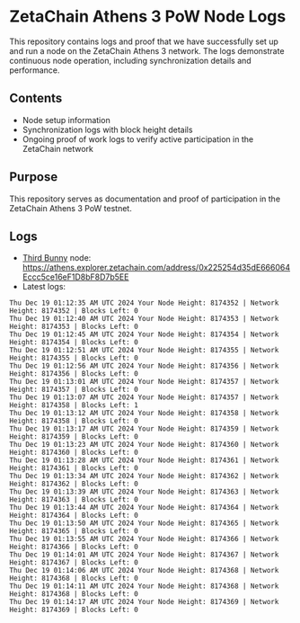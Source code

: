 # ZetaChain Athens 3 PoW Node Logs
This repository contains logs and proof that we have successfully set up and run a node on the ZetaChain Athens 3 network. The logs demonstrate continuous node operation, including synchronization details and performance.

## Contents
- Node setup information
- Synchronization logs with block height details
- Ongoing proof of work logs to verify active participation in the ZetaChain network

## Purpose
This repository serves as documentation and proof of participation in the ZetaChain Athens 3 PoW testnet.

## Logs

- [Third Bunny](https://thirdbunny.xyz/) node: https://athens.explorer.zetachain.com/address/0x225254d35dE666064Eccc5ce16eF1D8bF8D7b5EE
- Latest logs:
```
Thu Dec 19 01:12:35 AM UTC 2024 Your Node Height: 8174352 | Network Height: 8174352 | Blocks Left: 0
Thu Dec 19 01:12:40 AM UTC 2024 Your Node Height: 8174353 | Network Height: 8174353 | Blocks Left: 0
Thu Dec 19 01:12:45 AM UTC 2024 Your Node Height: 8174354 | Network Height: 8174354 | Blocks Left: 0
Thu Dec 19 01:12:51 AM UTC 2024 Your Node Height: 8174355 | Network Height: 8174355 | Blocks Left: 0
Thu Dec 19 01:12:56 AM UTC 2024 Your Node Height: 8174356 | Network Height: 8174356 | Blocks Left: 0
Thu Dec 19 01:13:01 AM UTC 2024 Your Node Height: 8174357 | Network Height: 8174357 | Blocks Left: 0
Thu Dec 19 01:13:07 AM UTC 2024 Your Node Height: 8174357 | Network Height: 8174358 | Blocks Left: 1
Thu Dec 19 01:13:12 AM UTC 2024 Your Node Height: 8174358 | Network Height: 8174358 | Blocks Left: 0
Thu Dec 19 01:13:17 AM UTC 2024 Your Node Height: 8174359 | Network Height: 8174359 | Blocks Left: 0
Thu Dec 19 01:13:23 AM UTC 2024 Your Node Height: 8174360 | Network Height: 8174360 | Blocks Left: 0
Thu Dec 19 01:13:28 AM UTC 2024 Your Node Height: 8174361 | Network Height: 8174361 | Blocks Left: 0
Thu Dec 19 01:13:34 AM UTC 2024 Your Node Height: 8174362 | Network Height: 8174362 | Blocks Left: 0
Thu Dec 19 01:13:39 AM UTC 2024 Your Node Height: 8174363 | Network Height: 8174363 | Blocks Left: 0
Thu Dec 19 01:13:44 AM UTC 2024 Your Node Height: 8174364 | Network Height: 8174364 | Blocks Left: 0
Thu Dec 19 01:13:50 AM UTC 2024 Your Node Height: 8174365 | Network Height: 8174365 | Blocks Left: 0
Thu Dec 19 01:13:55 AM UTC 2024 Your Node Height: 8174366 | Network Height: 8174366 | Blocks Left: 0
Thu Dec 19 01:14:01 AM UTC 2024 Your Node Height: 8174367 | Network Height: 8174367 | Blocks Left: 0
Thu Dec 19 01:14:06 AM UTC 2024 Your Node Height: 8174368 | Network Height: 8174368 | Blocks Left: 0
Thu Dec 19 01:14:11 AM UTC 2024 Your Node Height: 8174368 | Network Height: 8174368 | Blocks Left: 0
Thu Dec 19 01:14:17 AM UTC 2024 Your Node Height: 8174369 | Network Height: 8174369 | Blocks Left: 0
```
